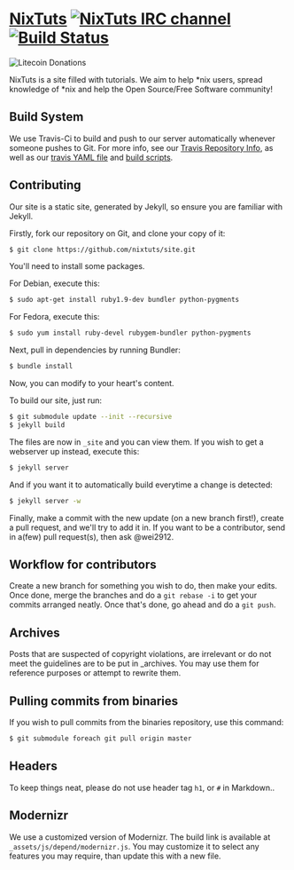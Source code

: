 # [NixTuts](http://nixtuts.info) [![NixTuts IRC channel](http://b.adge.me/:IRC-%23nixtuts-blue.svg)](https://kiwiirc.com/client/irc.spotchat.org/?nick=kiwi_guest|?#NixTuts) [![Build Status](http://b.adge.me/travis/nixtuts/site/master.svg)](https://travis-ci.org/nixtuts/site)

![Litecoin Donations](http://i.imgur.com/nblF32M.png)

NixTuts is a site filled with tutorials. We aim to help *nix users, spread knowledge of *nix and help the Open Source/Free Software community!

## Build System

We use Travis-Ci to build and push to our server automatically whenever someone pushes to Git.
For more info, see our [Travis Repository Info](https://travis-ci.org/nixtuts/site),
as well as our [travis YAML file](.travis.yml) and [build scripts](\_scripts).

## Contributing

Our site is a static site, generated by Jekyll, so ensure you are familiar with Jekyll.

Firstly, fork our repository on Git, and clone your copy of it:

```bash
$ git clone https://github.com/nixtuts/site.git
```

You'll need to install some packages.

For Debian, execute this:

```bash
$ sudo apt-get install ruby1.9-dev bundler python-pygments
```

For Fedora, execute this:

```bash
$ sudo yum install ruby-devel rubygem-bundler python-pygments
```

Next, pull in dependencies by running Bundler:

```bash
$ bundle install
```

Now, you can modify to your heart's content.

To build our site, just run:

```bash
$ git submodule update --init --recursive
$ jekyll build
```
The files are now in `_site` and you can view them. If you wish to get a webserver up instead, execute this:

```bash
$ jekyll server
```

And if you want it to automatically build everytime a change is detected:

```bash
$ jekyll server -w
```

Finally, make a commit with the new update (on a new branch first!), create a pull request, and we'll try to add it in.
If you want to be a contributor, send in a(few) pull request(s), then ask @wei2912.

## Workflow for contributors

Create a new branch for something you wish to do, then make your edits. Once done, merge the branches and do a `git rebase -i` to get your commits arranged neatly. Once that's done, go ahead and do a `git push`.

## Archives

Posts that are suspected of copyright violations, are irrelevant or do not meet the guidelines are to be put in _archives. You may use them for reference purposes or attempt to rewrite them.

## Pulling commits from binaries

If you wish to pull commits from the binaries repository, use this command:

```bash
$ git submodule foreach git pull origin master
```

## Headers

To keep things neat, please do not use header tag `h1`, or `#` in Markdown..

## Modernizr

We use a customized version of Modernizr. The build link is available at `_assets/js/depend/modernizr.js`. You may customize it to select any features you may require, than update this with a new file.
